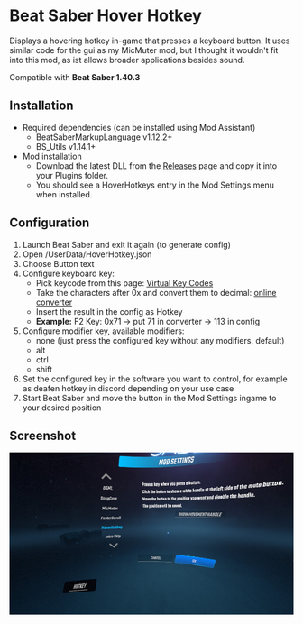 # Beat Saber Hover Hotkey
Displays a hovering hotkey in-game that presses a keyboard button.
It uses similar code for the gui as my MicMuter mod, but I thought it wouldn't fit into this mod, as ist allows broader applications besides sound.

Compatible with **Beat Saber 1.40.3**

## Installation
* Required dependencies (can be installed using Mod Assistant)
    * BeatSaberMarkupLanguage v1.12.2+
    * BS_Utils v1.14.1+
* Mod installation
    * Download the latest DLL from the [Releases](https://github.com/techdiem/BeatSaberHoverHotkey/releases/latest) page and copy it into your Plugins folder.
    * You should see a HoverHotkeys entry in the Mod Settings menu when installed.

## Configuration

1) Launch Beat Saber and exit it again (to generate config)
2) Open <your beat saber dir>/UserData/HoverHotkey.json
3) Choose Button text
4) Configure keyboard key:
	- Pick keycode from this page: [Virtual Key Codes](https://docs.microsoft.com/en-us/windows/win32/inputdev/virtual-key-codes)
	- Take the characters after 0x and convert them to decimal: [online converter](https://www.binaryhexconverter.com/hex-to-decimal-converter)
	- Insert the result in the config as Hotkey
	- **Example:** F2 Key: 0x71 -> put 71 in converter -> 113 in config
5) Configure modifier key, available modifiers:
    - none (just press the configured key without any modifiers, default)
    - alt
    - ctrl
    - shift
6) Set the configured key in the software you want to control, for example as deafen hotkey in discord depending on your use case
7) Start Beat Saber and move the button in the Mod Settings ingame to your desired position

## Screenshot
![](button_screenshot.jpg)